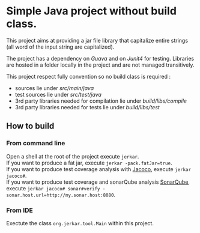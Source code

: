 ﻿# Simple Java project without build class.

This project aims at providing a jar file library that capitalize entire strings (all word of the input string are capitalized).

The project has a dependency on *Guava* and on *Junit4* for testing. Libraries are hosted in a folder locally in the project and are not managed transitively. 

This project respect fully convention so no build class is required :
* sources lie under *src/main/java*
* test sources lie under *src/test/java*
* 3rd party libraries needed for compilation lie under *build/libs/compile*
* 3rd party libraries needed for tests lie under *build/libs/test*


## How to build

### From command line
Open a shell at the root of the project execute `jerkar`. <br/>
If you want to produce a fat jar, execute `jerkar -pack.fatJar=true`. <br/>
If you want to produce test coverage analysis with [Jacoco](http://eclemma.org/jacoco/), execute `jerkar jacoco#`. <br/>
If you want to produce test coverage and sonarQube analysis [SonarQube](http://www.sonarqube.org/), <br/> execute `jerkar jacoco# sonar#verify -sonar.host.url=http://my.sonar.host:8080`.

### From IDE
Exectute the class `org.jerkar.tool.Main` within this project. 
